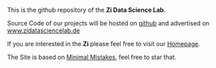 This is the github repository of the **Zi Data Science Lab**. 

Source Code of our projects will be hosted on [github](https://github.com/zidatalab/) and advertised on www.zidatasciencelab.de

If you are interested in the **Zi** please feel free to visit our [Homepage](https://www.zi.de). 

The Site is based on [Minimal Mistakes](https://github.com/mmistakes/minimal-mistakes), feel free to star that.
